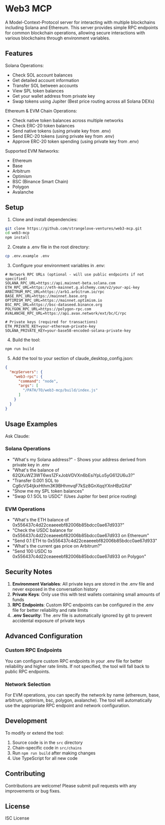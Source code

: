 # Web3 MCP

A Model-Context-Protocol server for interacting with multiple blockchains including Solana and Ethereum. This server provides simple RPC endpoints for common blockchain operations, allowing secure interactions with various blockchains through environment variables.

## Features

Solana Operations:
- Check SOL account balances
- Get detailed account information
- Transfer SOL between accounts
- View SPL token balances
- Get your wallet address from private key
- Swap tokens using Jupiter (Best price routing across all Solana DEXs)

Ethereum & EVM Chain Operations:
- Check native token balances across multiple networks
- Check ERC-20 token balances
- Send native tokens (using private key from .env)
- Send ERC-20 tokens (using private key from .env)
- Approve ERC-20 token spending (using private key from .env)

Supported EVM Networks:
- Ethereum
- Base
- Arbitrum
- Optimism
- BSC (Binance Smart Chain)
- Polygon
- Avalanche

## Setup

1. Clone and install dependencies:
```bash
git clone https://github.com/strangelove-ventures/web3-mcp.git
cd web3-mcp
npm install
```

2. Create a .env file in the root directory:
```bash
cp .env.example .env
```

3. Configure your environment variables in .env:
```env
# Network RPC URLs (optional - will use public endpoints if not specified)
SOLANA_RPC_URL=https://api.mainnet-beta.solana.com
ETH_RPC_URL=https://eth-mainnet.g.alchemy.com/v2/your-api-key
ARBITRUM_RPC_URL=https://arb1.arbitrum.io/rpc
BASE_RPC_URL=https://mainnet.base.org
OPTIMISM_RPC_URL=https://mainnet.optimism.io
BSC_RPC_URL=https://bsc-dataseed.binance.org
POLYGON_RPC_URL=https://polygon-rpc.com
AVALANCHE_RPC_URL=https://api.avax.network/ext/bc/C/rpc

# Private keys (required for transactions)
ETH_PRIVATE_KEY=your-ethereum-private-key
SOLANA_PRIVATE_KEY=your-base58-encoded-solana-private-key
```

4. Build the tool:
```bash
npm run build
```

5. Add the tool to your section of claude_desktop_config.json:
```json
{
  "mcpServers": {
    "web3-rpc": {
      "command": "node",
      "args": [
        "/PATH/TO/web3-mcp/build/index.js"
      ]
    }
  }
}

```

## Usage Examples

Ask Claude:

### Solana Operations
- "What's my Solana address?" - Shows your address derived from private key in .env
- "What's the balance of 62QXuWZ3WT6ws1ZFxJobVDVXn6bEsiYpLo5yG612U6u3?"
- "Transfer 0.001 SOL to Cg6cVS4tjkxHthm3K9BHhmvqF7kSz8GnXqqYXnHBzGXd"
- "Show me my SPL token balances"
- "Swap 0.1 SOL to USDC" (Uses Jupiter for best price routing)

### EVM Operations
- "What's the ETH balance of 0x556437c4d22ceaeeebf82006b85bdcc0ae67d933?"
- "Check the USDC balance for 0x556437c4d22ceaeeebf82006b85bdcc0ae67d933 on Ethereum"
- "Send 0.1 ETH to 0x556437c4d22ceaeeebf82006b85bdcc0ae67d933"
- "What's the current gas price on Arbitrum?"
- "Send 100 USDC to 0x556437c4d22ceaeeebf82006b85bdcc0ae67d933 on Polygon"

## Security Notes

1. **Environment Variables**: All private keys are stored in the .env file and never exposed in the conversation history
2. **Private Keys**: Only use this with test wallets containing small amounts of funds
3. **RPC Endpoints**: Custom RPC endpoints can be configured in the .env file for better reliability and rate limits
4. **.env Security**: The .env file is automatically ignored by git to prevent accidental exposure of private keys

## Advanced Configuration

### Custom RPC Endpoints
You can configure custom RPC endpoints in your .env file for better reliability and higher rate limits. If not specified, the tool will fall back to public RPC endpoints.

### Network Selection
For EVM operations, you can specify the network by name (ethereum, base, arbitrum, optimism, bsc, polygon, avalanche). The tool will automatically use the appropriate RPC endpoint and network configuration.

## Development

To modify or extend the tool:

1. Source code is in the `src` directory
2. Chain-specific code in `src/chains`
3. Run `npm run build` after making changes
4. Use TypeScript for all new code

## Contributing

Contributions are welcome! Please submit pull requests with any improvements or bug fixes.

## License

ISC License
